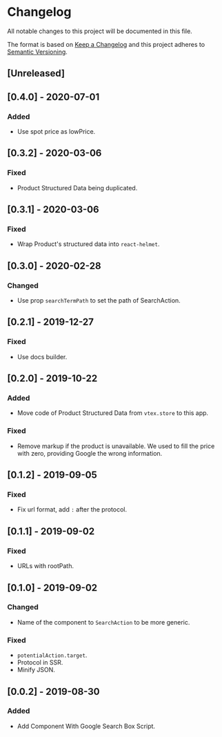 # Changelog

All notable changes to this project will be documented in this file.

The format is based on [Keep a Changelog](http://keepachangelog.com/en/1.0.0/)
and this project adheres to [Semantic Versioning](http://semver.org/spec/v2.0.0.html).

## [Unreleased]

## [0.4.0] - 2020-07-01
### Added
- Use spot price as lowPrice.

## [0.3.2] - 2020-03-06
### Fixed
- Product Structured Data being duplicated.

## [0.3.1] - 2020-03-06
### Fixed
- Wrap Product's structured data into `react-helmet`.

## [0.3.0] - 2020-02-28
### Changed
- Use prop `searchTermPath` to set the path of SearchAction.

## [0.2.1] - 2019-12-27
### Fixed
- Use docs builder.

## [0.2.0] - 2019-10-22
### Added
- Move code of Product Structured Data from `vtex.store` to this app.

### Fixed
- Remove markup if the product is unavailable. We used to fill the price with zero, providing Google the wrong information.

## [0.1.2] - 2019-09-05
### Fixed
- Fix url format, add `:` after the protocol.

## [0.1.1] - 2019-09-02
### Fixed
- URLs with rootPath.

## [0.1.0] - 2019-09-02
### Changed
- Name of the component to `SearchAction` to be more generic.

### Fixed
- `potentialAction.target`.
- Protocol in SSR.
- Minify JSON.

## [0.0.2] - 2019-08-30
### Added
- Add Component With Google Search Box Script.
